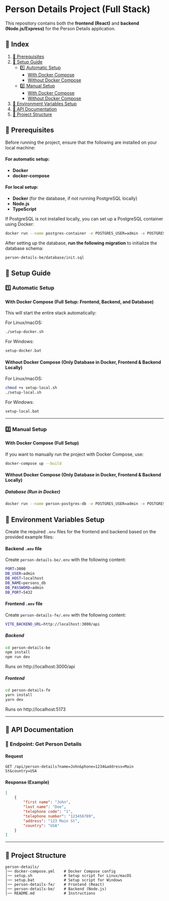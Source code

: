 # Person Details Project (Full Stack)

This repository contains both the **frontend (React)** and **backend (Node.js/Express)** for the Person Details application.

## 📌 Index
1. [🚀 Prerequisites](#-prerequisites)
2. [🚀 Setup Guide](#-setup-guide)
   - [1️⃣ Automatic Setup](#1️⃣-automatic-setup)
     - [With Docker Compose](#with-docker-compose-full-setup-frontend-backend-and-database)
     - [Without Docker Compose](#without-docker-compose-only-database-in-docker-frontend--backend-locally)
   - [2️⃣ Manual Setup](#2️⃣-manual-setup)
     - [With Docker Compose](#with-docker-compose-full-setup)
     - [Without Docker Compose](#without-docker-compose-only-database-in-docker-frontend--backend-locally)
3. [🚀 Environment Variables Setup](#-environment-variables-setup)
4. [🚀 API Documentation](#-api-documentation)
5. [📂 Project Structure](#-project-structure)

## 🚀 Prerequisites

Before running the project, ensure that the following are installed on your local machine:

#### For automatic setup:
- **Docker**
- **docker-compose**

#### For local setup:
- **Docker** (for the database, if not running PostgreSQL locally)
- **Node.js**
- **TypeScript**

If PostgreSQL is not installed locally, you can set up a PostgreSQL container using Docker:

```sh
docker run --name postgres-container -e POSTGRES_USER=admin -e POSTGRES_PASSWORD=admin -e POSTGRES_DB=persons_db -p 5432:5432 -d postgres
```

After setting up the database, **run the following migration** to initialize the database schema:

```sh
person-details-be/database/init.sql
```

## 🚀 Setup Guide

### **1️⃣ Automatic Setup**

#### **With Docker Compose (Full Setup: Frontend, Backend, and Database)**
This will start the entire stack automatically:

For Linux/macOS:
```sh
./setup-docker.sh
```

For Windows:
```bat
setup-docker.bat
```

#### **Without Docker Compose (Only Database in Docker, Frontend & Backend Locally)**
For Linux/macOS:
```sh
chmod +x setup-local.sh
./setup-local.sh
```

For Windows:
```bat
setup-local.bat
```

---

### **2️⃣ Manual Setup**

#### **With Docker Compose (Full Setup)**
If you want to manually run the project with Docker Compose, use:
```sh
docker-compose up --build
```

#### **Without Docker Compose (Only Database in Docker, Frontend & Backend Locally)**

##### **Database (Run in Docker)**
```sh
docker run --name person-postgres-db -e POSTGRES_USER=admin -e POSTGRES_PASSWORD=admin -e POSTGRES_DB=persons_db -p 5432:5432 -d postgres
```

## **🚀 Environment Variables Setup**
Create the required `.env` files for the frontend and backend based on the provided example files:

#### **Backend `.env` file**
Create `person-details-be/.env` with the following content:
```sh
PORT=3000
DB_USER=admin
DB_HOST=localhost
DB_NAME=persons_db
DB_PASSWORD=admin
DB_PORT=5432
```

#### **Frontend `.env` file**
Create `person-details-fe/.env` with the following content:
```sh
VITE_BACKEND_URL=http://localhost:3000/api
```

##### **Backend**
```sh
cd person-details-be
npm install
npm run dev
```
Runs on http://localhost:3000/api

##### **Frontend**
```sh
cd person-details-fe
yarn install
yarn dev
```
Runs on http://localhost:5173

---

## **🚀 API Documentation**
### **📌 Endpoint: Get Person Details**
#### **Request**
```http
GET /api/person-details?name=John&phone=1234&address=Main St&country=USA
```
#### **Response (Example)**
```json
[
    {
        "first name": "John",
        "last name": "Doe",
        "telephone code": "1",
        "telephone number": "123456789",
        "address": "123 Main St",
        "country": "USA"
    }
]
```

---

## 📂 Project Structure
```
person-details/
│── docker-compose.yml    # Docker Compose config
│── setup.sh              # Setup script for Linux/macOS
│── setup.bat             # Setup script for Windows
│── person-details-fe/    # Frontend (React)
│── person-details-be/    # Backend (Node.js)
│── README.md             # Instructions
```
